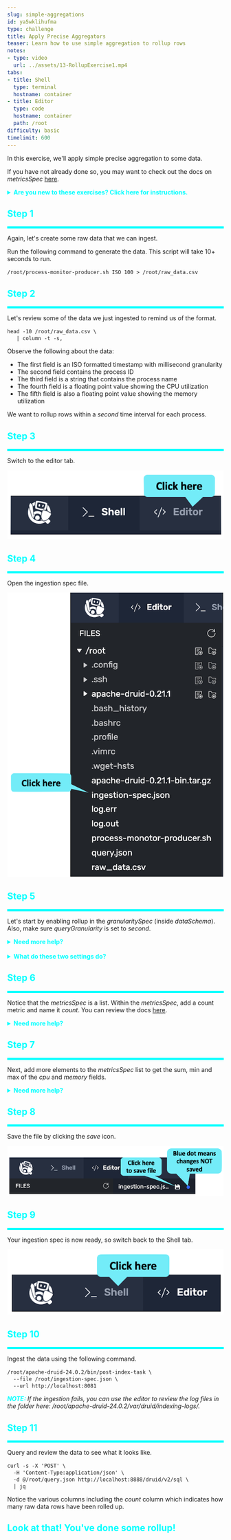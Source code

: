 ```yaml
---
slug: simple-aggregations
id: ya5wklihufma
type: challenge
title: Apply Precise Aggregators
teaser: Learn how to use simple aggregation to rollup rows
notes:
- type: video
  url: ../assets/13-RollupExercise1.mp4
tabs:
- title: Shell
  type: terminal
  hostname: container
- title: Editor
  type: code
  hostname: container
  path: /root
difficulty: basic
timelimit: 600
---
```

In this exercise, we'll apply simple precise aggregation to some data.

If you have not already done so, you may want to check out the docs on _metricsSpec_ [here](https://druid.apache.org/docs/latest/ingestion/ingestion-spec.html#metricsspec).


<details>
  <summary style="color:cyan"><b>Are you new to these exercises? Click here for instructions.</b></summary>
<hr style="color:cyan">
These exercises allow you to actually <i>do</i> the tasks involved in learning Druid within the comfort of your browser!<br><br>
Click on the command boxes to copy the commands to your clipboard.
Then, paste the commands in the terminal to execute them.<br><br>
Some of the steps of the exercise will require using browser tabs external to the exercise tab.
When necessary, the exercise will explain how to open these external tabs.
When working in other browser tabs, you will want to switch back and forth between the tabs.<br><br>
That's all there is to it! Enjoy!
<hr style="color:cyan">
</details>

<h2 style="color:cyan">Step 1</h2><hr style="color:cyan;background-color:cyan;height:5px">

Again, let's create some raw data that we can ingest.

Run the following command to generate the data. This script will take 10+ seconds to run.

```
/root/process-monitor-producer.sh ISO 100 > /root/raw_data.csv
```

<h2 style="color:cyan">Step 2</h2><hr style="color:cyan;background-color:cyan;height:5px">

Let's review some of the data we just ingested to remind us of the format.

```
head -10 /root/raw_data.csv \
   | column -t -s,
```


Observe the following about the data:
<ul>
  <li>The first field is an ISO formatted timestamp with millisecond granularity</li>
  <li>The second field contains the process ID</li>
  <li>The third field is a string that contains the process name</li>
  <li>The fourth field is a floating point value showing the CPU utilization</li>
  <li>The fifth field is also a floating point value showing the memory utilization</li>
</ul>

We want to rollup rows within a _second_ time interval for each process.

<h2 style="color:cyan">Step 3</h2><hr style="color:cyan;background-color:cyan;height:5px">

Switch to the editor tab.

<a href="#img-1">
  <img alt="Switch to editor" src="../assets/EditorTab.png" />
</a>

<a href="#" class="lightbox" id="img-1">
  <img alt="Switch to editor" src="../assets/EditorTab.png" />
</a>


<h2 style="color:cyan">Step 4</h2><hr style="color:cyan;background-color:cyan;height:5px">

Open the ingestion spec file.

<a href="#img-2">
  <img alt="Open ingestion spec" src="../assets/OpenIngestionSpec.png" />
</a>

<a href="#" class="lightbox" id="img-2">
  <img alt="Open ingestion spec" src="../assets/OpenIngestionSpec.png" />
</a>

<h2 style="color:cyan">Step 5</h2><hr style="color:cyan;background-color:cyan;height:5px">

Let's start by enabling rollup in the _granularitySpec_ (inside _dataSchema_).
Also, make sure _queryGranularity_ is set to _second_.

<details>
  <summary style="color:cyan"><b>Need more help?</b></summary>
<hr style="color:cyan">
The granularity spec should look like this:
<pre><code>"granularitySpec": {
  "segmentGranularity": "day",
  "queryGranularity": "second",
  "rollup": true
}
</code></pre>
<hr style="color:cyan">
</details>

<br>
<details>
  <summary style="color:cyan"><b>What do these two settings do?</b></summary>
<hr style="color:cyan">
Setting <i>rollup</i> to true tells the Druid ingestion process to reference the <i>metricsSpec</i>.
Setting <i>queryGranularity</i> to <i>second</i> causes the ingestion process to truncate the millisecond portion of the timestamps.
<hr style="color:cyan">
</details>

<h2 style="color:cyan">Step 6</h2><hr style="color:cyan;background-color:cyan;height:5px">

Notice that the _metricsSpec_ is a list.
Within the _metricsSpec_, add a count metric and name it _count_.
You can review the docs [here](https://druid.apache.org/docs/latest/ingestion/ingestion-spec.html#metricsspec).


<details>
  <summary style="color:cyan"><b>Need more help?</b></summary>
<hr style="color:cyan">
You want the <i>metricsSpec</i> list to look like this:
<pre><code>"metricsSpec": [
  { "type" : "count", "name" : "count" }
],
</code></pre>
<hr style="color:cyan">
</details>

<h2 style="color:cyan">Step 7</h2><hr style="color:cyan;background-color:cyan;height:5px">

Next, add more elements to the _metricsSpec_ list to get the sum, min and max of the _cpu_ and _memory_ fields.


<details>
  <summary style="color:cyan"><b>Need more help?</b></summary>
<hr style="color:cyan">
You want the <i>metricsSpec</i> list to look like this:
<pre><code>"metricsSpec": [
  { "type" : "count", "name" : "count" },
  { "type" : "floatSum", "name" : "cpu", "fieldName" : "cpu" },
  { "type" : "floatMin", "name" : "cpu_min", "fieldName" : "cpu" },
  { "type" : "floatMax", "name" : "cpu_max", "fieldName" : "cpu" },
  { "type" : "floatSum", "name" : "memory", "fieldName" : "memory" },
  { "type" : "floatMin", "name" : "memory_min", "fieldName" : "memory" },
  { "type" : "floatMax", "name" : "memory_max", "fieldName" : "memory" }
],
</code></pre>
<hr style="color:cyan">
</details>

<h2 style="color:cyan">Step 8</h2><hr style="color:cyan;background-color:cyan;height:5px">

Save the file by clicking the _save_ icon.

<a href="#img-3">
  <img alt="Save the file" src="../assets/SaveFile.png" />
</a>

<a href="#" class="lightbox" id="img-3">
  <img alt="Save the file" src="../assets/SaveFile.png" />
</a>


<h2 style="color:cyan">Step 9</h2><hr style="color:cyan;background-color:cyan;height:5px">

Your ingestion spec is now ready, so switch back to the Shell tab.

<a href="#img-4">
  <img alt="Switch to shell" src="../assets/ShellTab.png" />
</a>

<a href="#" class="lightbox" id="img-4">
  <img alt="Switch to shell" src="../assets/ShellTab.png" />
</a>

<h2 style="color:cyan">Step 10</h2><hr style="color:cyan;background-color:cyan;height:5px">

Ingest the data using the following command.

```
/root/apache-druid-24.0.2/bin/post-index-task \
  --file /root/ingestion-spec.json \
  --url http://localhost:8081
```

<p><span style="color:cyan"><strong><em>NOTE: </em></strong></span><i>If the ingestion fails, you can use the editor to review the log files in the folder here: /root/apache-druid-24.0.2/var/druid/indexing-logs/.
</i></p>

<h2 style="color:cyan">Step 11</h2><hr style="color:cyan;background-color:cyan;height:5px">

Query and review the data to see what it looks like.

```
curl -s -X 'POST' \
  -H 'Content-Type:application/json' \
  -d @/root/query.json http://localhost:8888/druid/v2/sql \
  | jq
```

Notice the various columns including the _count_ column which indicates how many raw data rows have been rolled up.

<h2 style="color:cyan">Look at that! You've done some rollup!</h2>

<style type="text/css" rel="stylesheet">
.lightbox { display: none; position: fixed; justify-content: center; align-items: center; z-index: 999; top: 0; left: 0; right: 0; bottom: 0; padding: 1rem; background: rgba(0, 0, 0, 0.8); }
.lightbox:target { display: flex; }
.lightbox img { max-height: 100% }
.thumbnail:hover {
    position:fixed;
    top:-25px;
    left:-35px;
    width:500px;
    height:auto;
    display:block;
    z-index:999;
}
</style>
